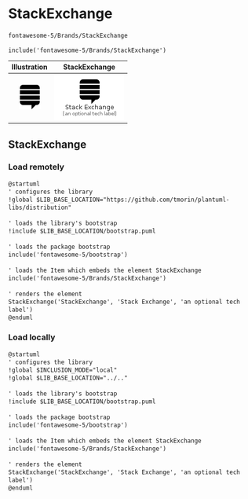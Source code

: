 # StackExchange


```text
fontawesome-5/Brands/StackExchange
```

```text
include('fontawesome-5/Brands/StackExchange')
```



| Illustration | StackExchange |
| :---: | :---: |
| ![illustration for Illustration](../../fontawesome-5/Brands/StackExchange.png) | ![illustration for StackExchange](../../fontawesome-5/Brands/StackExchange.Local.png) |




## StackExchange

### Load remotely
```plantuml
@startuml
' configures the library
!global $LIB_BASE_LOCATION="https://github.com/tmorin/plantuml-libs/distribution"

' loads the library's bootstrap
!include $LIB_BASE_LOCATION/bootstrap.puml

' loads the package bootstrap
include('fontawesome-5/bootstrap')

' loads the Item which embeds the element StackExchange
include('fontawesome-5/Brands/StackExchange')

' renders the element
StackExchange('StackExchange', 'Stack Exchange', 'an optional tech label')
@enduml
```

### Load locally
```plantuml
@startuml
' configures the library
!global $INCLUSION_MODE="local"
!global $LIB_BASE_LOCATION="../.."

' loads the library's bootstrap
!include $LIB_BASE_LOCATION/bootstrap.puml

' loads the package bootstrap
include('fontawesome-5/bootstrap')

' loads the Item which embeds the element StackExchange
include('fontawesome-5/Brands/StackExchange')

' renders the element
StackExchange('StackExchange', 'Stack Exchange', 'an optional tech label')
@enduml
```

